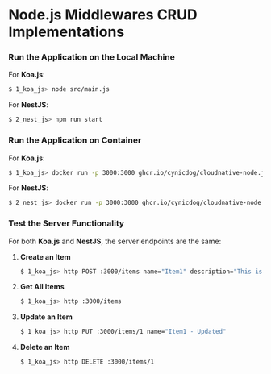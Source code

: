# Node.js Middlewares CRUD Implementations

### Run the Application on the Local Machine

For **Koa.js**:
```bash
$ 1_koa_js> node src/main.js
```

For **NestJS**:
```bash
$ 2_nest_js> npm run start
```

### Run the Application on Container

For **Koa.js**:
```bash
$ 1_koa_js> docker run -p 3000:3000 ghcr.io/cynicdog/cloudnative-node.js-templates/middleware_koa_js:latest
```

For **NestJS**:
```bash
$ 2_nest_js> docker run -p 3000:3000 ghcr.io/cynicdog/cloudnative-node.js-templates/middleware_nest_js:latest
```

### Test the Server Functionality

For both **Koa.js** and **NestJS**, the server endpoints are the same:

1. **Create an Item**
   ```bash
   $ 1_koa_js> http POST :3000/items name="Item1" description="This is Item1"
   ```

2. **Get All Items**
   ```bash
   $ 1_koa_js> http :3000/items
   ```

3. **Update an Item**
   ```bash
   $ 1_koa_js> http PUT :3000/items/1 name="Item1 - Updated"
   ```

4. **Delete an Item**
   ```bash
   $ 1_koa_js> http DELETE :3000/items/1
   ```
